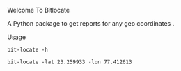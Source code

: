 Welcome To  Bitlocate

A Python package to get reports for any geo coordinates .

Usage

```
bit-locate -h
```

```
bit-locate -lat 23.259933 -lon 77.412613
```

